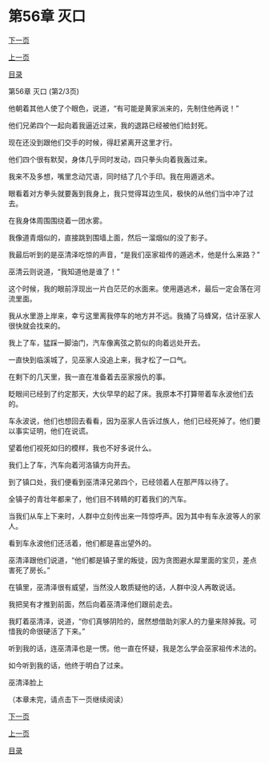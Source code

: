 <h1>第56章   灭口</h1>
            <div><p><a href="./0167_%E7%AC%AC56%E7%AB%A0_%E7%81%AD%E5%8F%A3.md">下一页</a></p><p><a href="./0165_%E7%AC%AC56%E7%AB%A0_%E7%81%AD%E5%8F%A3.md">上一页</a></p><p><a href="../">目录</a></p></div>
            <div><p>第56章   灭口 (第2/3页)</p><p>他朝着其他人使了个眼色，说道，“有可能是黄家派来的，先制住他再说！”</p><p>他们兄弟四个一起向着我逼近过来，我的退路已经被他们给封死。</p><p>现在还没到跟他们交手的时候，得赶紧离开这里才行。</p><p>他们四个很有默契，身体几乎同时发动，四只拳头向着我轰过来。</p><p>我来不及多想，嘴里念动咒语，同时结了几个手印。我在用遁逃术。</p><p>眼看着对方拳头就要轰到我身上，我只觉得耳边生风，极快的从他们当中冲了过去。</p><p>在我身体周围围绕着一团水雾。</p><p>我像道青烟似的，直接跳到围墙上面，然后一溜烟似的没了影子。</p><p>我最后听到的是巫清泽吃惊的声音，“是我们巫家祖传的遁逃术，他是什么来路？”</p><p>巫清云则说道，“我知道他是谁了！”</p><p>这个时候，我的眼前浮现出一片白茫茫的水面来。使用遁逃术，最后一定会落在河流里面。</p><p>我从水里游上岸来，幸亏这里离我停车的地方并不远。我捅了马蜂窝，估计巫家人很快就会找来的。</p><p>我上了车，猛踩一脚油门，汽车像离弦之箭似的向着远处开去。</p><p>一直快到临溪城了，见巫家人没追上来，我才松了一口气。</p><p>在剩下的几天里，我一直在准备着去巫家报仇的事。</p><p>眨眼间已经到了约定那天，大伙早早的起了床。我原本不打算带着车永波他们去的。</p><p>车永波说，他们也想回去看看，因为巫家人告诉过族人，他们已经死掉了。他们要以事实证明，他们在说谎。</p><p>望着他们视死如归的模样，我也不好多说什么。</p><p>我们上了车，汽车向着河洛镇方向开去。</p><p>到了镇口处，我们便看到巫清泽兄弟四个，已经领着人在那严阵以待了。</p><p>全镇子的青壮年都来了，他们目不转睛的盯着我们的汽车。</p><p>当我们从车上下来时，人群中立刻传出来一阵惊呼声。因为其中有车永波等人的家人。</p><p>看到车永波他们还活着，他们都是喜出望外的。</p><p>巫清泽跟他们说道，“他们都是镇子里的叛徒，因为贪图避水犀里面的宝贝，差点害死了房长。”</p><p>在镇里，巫清泽很有威望，当然没人敢质疑他的话，人群中没人再敢说话。</p><p>我把吴有才推到前面，然后向着巫清泽他们跟前走去。</p><p>我盯着巫清泽，说道，“你们真够阴险的，居然想借助刘家人的力量来除掉我。可惜我的命很硬活了下来。”</p><p>听到我的话，连巫清泽也是一愣。他一直在怀疑，我是怎么学会巫家祖传术法的。</p><p>如今听到我的话，他终于明白了过来。</p><p>巫清泽脸上</p><p>（本章未完，请点击下一页继续阅读）</p></div>
            <div><p><a href="./0167_%E7%AC%AC56%E7%AB%A0_%E7%81%AD%E5%8F%A3.md">下一页</a></p><p><a href="./0165_%E7%AC%AC56%E7%AB%A0_%E7%81%AD%E5%8F%A3.md">上一页</a></p><p><a href="../">目录</a></p></div>